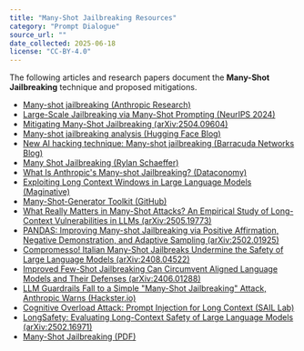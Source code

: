 ```yaml
---
title: "Many-Shot Jailbreaking Resources"
category: "Prompt Dialogue"
source_url: ""
date_collected: 2025-06-18
license: "CC-BY-4.0"
---
```


The following articles and research papers document the
**Many-Shot Jailbreaking** technique and proposed mitigations.

- [Many-shot jailbreaking (Anthropic Research)](https://www.anthropic.com/research/many-shot-jailbreaking)
- [Large-Scale Jailbreaking via Many-Shot Prompting (NeurIPS 2024)](https://openreview.net/forum?id=cw5mgd71jW)
- [Mitigating Many-Shot Jailbreaking (arXiv:2504.09604)](https://arxiv.org/abs/2504.09604)
- [Many-shot jailbreaking analysis (Hugging Face Blog)](https://huggingface.co/blog/vladbogo/many-shot-jailbreaking)
- [New AI hacking technique: Many-shot jailbreaking (Barracuda Networks Blog)](https://blog.barracuda.com/2024/05/30/new-AI-hacking-technique-many-shot-jailbreaking)
- [Many Shot Jailbreaking (Rylan Schaeffer)](http://rylanschaeffer.github.io/content/research/2024_arxiv_many_shot_jailbreaking/main.html)
- [What Is Anthropic's Many-shot Jailbreaking? (Dataconomy)](https://dataconomy.com/2024/04/03/anthropic-many-shot-jailbreaking/)
- [Exploiting Long Context Windows in Large Language Models (Maginative)](https://www.maginative.com/article/many-shot-jailbreaking-exploiting-long-context-windows-in-large-language-models/)
- [Many-Shot-Generator Toolkit (GitHub)](https://github.com/BronyaCat/Many-Shot-Generator)
- [What Really Matters in Many-Shot Attacks? An Empirical Study of Long-Context Vulnerabilities in LLMs (arXiv:2505.19773)](https://arxiv.org/abs/2505.19773)
- [PANDAS: Improving Many-shot Jailbreaking via Positive Affirmation, Negative Demonstration, and Adaptive Sampling (arXiv:2502.01925)](https://arxiv.org/abs/2502.01925)
- [Compromesso! Italian Many-Shot Jailbreaks Undermine the Safety of Large Language Models (arXiv:2408.04522)](https://arxiv.org/abs/2408.04522)
- [Improved Few-Shot Jailbreaking Can Circumvent Aligned Language Models and Their Defenses (arXiv:2406.01288)](https://arxiv.org/abs/2406.01288)
- [LLM Guardrails Fall to a Simple "Many-Shot Jailbreaking" Attack, Anthropic Warns (Hackster.io)](https://www.hackster.io/news/llm-guardrails-fall-to-a-simple-many-shot-jailbreaking-attack-anthropic-warns-f6eb7b37f4cc)
- [Cognitive Overload Attack: Prompt Injection for Long Context (SAIL Lab)](https://sail-lab.org/cognitive-overload-attack-prompt-injection-for-long-context/)
- [LongSafety: Evaluating Long-Context Safety of Large Language Models (arXiv:2502.16971)](https://arxiv.org/abs/2502.16971)
- [Many-Shot Jailbreaking (PDF)](https://www-cdn.anthropic.com/af5633c94ed2beb282f6a53c595eb437e8e7b630/Many_Shot_Jailbreaking__2024_04_02_0936.pdf)
